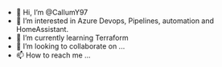 - 👋 Hi, I’m @CallumY97
- 👀 I’m interested in Azure Devops, Pipelines, automation and HomeAssistant.
- 🌱 I’m currently learning Terraform
- 💞️ I’m looking to collaborate on ...
- 📫 How to reach me ...

<!---
CallumY97/CallumY97 is a ✨ special ✨ repository because its `README.md` (this file) appears on your GitHub profile.
You can click the Preview link to take a look at your changes.
--->
